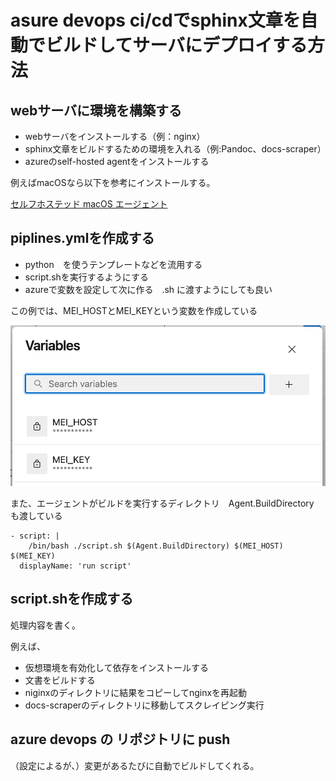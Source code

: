 # asure devops ci/cdでsphinx文章を自動でビルドしてサーバにデプロイする方法

## webサーバに環境を構築する

- webサーバをインストールする（例：nginx）
- sphinx文章をビルドするための環境を入れる（例:Pandoc、docs-scraper）
- azureのself-hosted agentをインストールする

例えばmacOSなら以下を参考にインストールする。

[セルフホステッド macOS エージェント](https://learn.microsoft.com/ja-jp/azure/devops/pipelines/agents/osx-agent?view=azure-devops)

## piplines.ymlを作成する

- python　を使うテンプレートなどを流用する
- script.shを実行するようにする
- azureで変数を設定して次に作る　.sh に渡すようにしても良い

この例では、MEI_HOSTとMEI_KEYという変数を作成している

![変数の設定](azure_vars.png)

また、エージェントがビルドを実行するディレクトリ　Agent.BuildDirectory　も渡している
```
- script: |
    /bin/bash ./script.sh $(Agent.BuildDirectory) $(MEI_HOST) $(MEI_KEY)
  displayName: 'run script'
```

## script.shを作成する

処理内容を書く。

例えば、
- 仮想環境を有効化して依存をインストールする
- 文書をビルドする
- niginxのディレクトリに結果をコピーしてnginxを再起動
- docs-scraperのディレクトリに移動してスクレイピング実行

## azure devops の リポジトリに push
（設定によるが、）変更があるたびに自動でビルドしてくれる。
